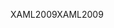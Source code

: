 <span data-ttu-id="9128e-101">XAML2009</span><span class="sxs-lookup"><span data-stu-id="9128e-101">XAML2009</span></span>